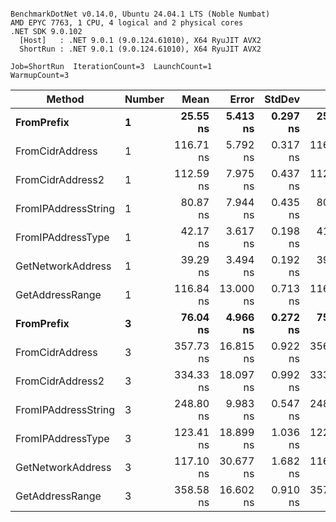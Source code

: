 ```

BenchmarkDotNet v0.14.0, Ubuntu 24.04.1 LTS (Noble Numbat)
AMD EPYC 7763, 1 CPU, 4 logical and 2 physical cores
.NET SDK 9.0.102
  [Host]   : .NET 9.0.1 (9.0.124.61010), X64 RyuJIT AVX2
  ShortRun : .NET 9.0.1 (9.0.124.61010), X64 RyuJIT AVX2

Job=ShortRun  IterationCount=3  LaunchCount=1  
WarmupCount=3  

```
| Method              | Number | Mean      | Error     | StdDev   | Min       | Max       | Gen0   | Allocated |
|-------------------- |------- |----------:|----------:|---------:|----------:|----------:|-------:|----------:|
| **FromPrefix**          | **1**      |  **25.55 ns** |  **5.413 ns** | **0.297 ns** |  **25.21 ns** |  **25.75 ns** | **0.0033** |      **56 B** |
| FromCidrAddress     | 1      | 116.71 ns |  5.792 ns | 0.317 ns | 116.35 ns | 116.90 ns | 0.0067 |     112 B |
| FromCidrAddress2    | 1      | 112.59 ns |  7.975 ns | 0.437 ns | 112.30 ns | 113.09 ns | 0.0067 |     112 B |
| FromIPAddressString | 1      |  80.87 ns |  7.944 ns | 0.435 ns |  80.37 ns |  81.14 ns | 0.0033 |      56 B |
| FromIPAddressType   | 1      |  42.17 ns |  3.617 ns | 0.198 ns |  41.95 ns |  42.33 ns | 0.0052 |      88 B |
| GetNetworkAddress   | 1      |  39.29 ns |  3.494 ns | 0.192 ns |  39.11 ns |  39.49 ns | 0.0033 |      56 B |
| GetAddressRange     | 1      | 116.84 ns | 13.000 ns | 0.713 ns | 116.27 ns | 117.64 ns | 0.0100 |     168 B |
| **FromPrefix**          | **3**      |  **76.04 ns** |  **4.966 ns** | **0.272 ns** |  **75.73 ns** |  **76.23 ns** | **0.0100** |     **168 B** |
| FromCidrAddress     | 3      | 357.73 ns | 16.815 ns | 0.922 ns | 356.91 ns | 358.73 ns | 0.0200 |     336 B |
| FromCidrAddress2    | 3      | 334.33 ns | 18.097 ns | 0.992 ns | 333.52 ns | 335.44 ns | 0.0200 |     336 B |
| FromIPAddressString | 3      | 248.80 ns |  9.983 ns | 0.547 ns | 248.38 ns | 249.42 ns | 0.0100 |     168 B |
| FromIPAddressType   | 3      | 123.41 ns | 18.899 ns | 1.036 ns | 122.80 ns | 124.61 ns | 0.0157 |     264 B |
| GetNetworkAddress   | 3      | 117.10 ns | 30.677 ns | 1.682 ns | 116.10 ns | 119.04 ns | 0.0100 |     168 B |
| GetAddressRange     | 3      | 358.58 ns | 16.602 ns | 0.910 ns | 357.96 ns | 359.63 ns | 0.0300 |     504 B |
